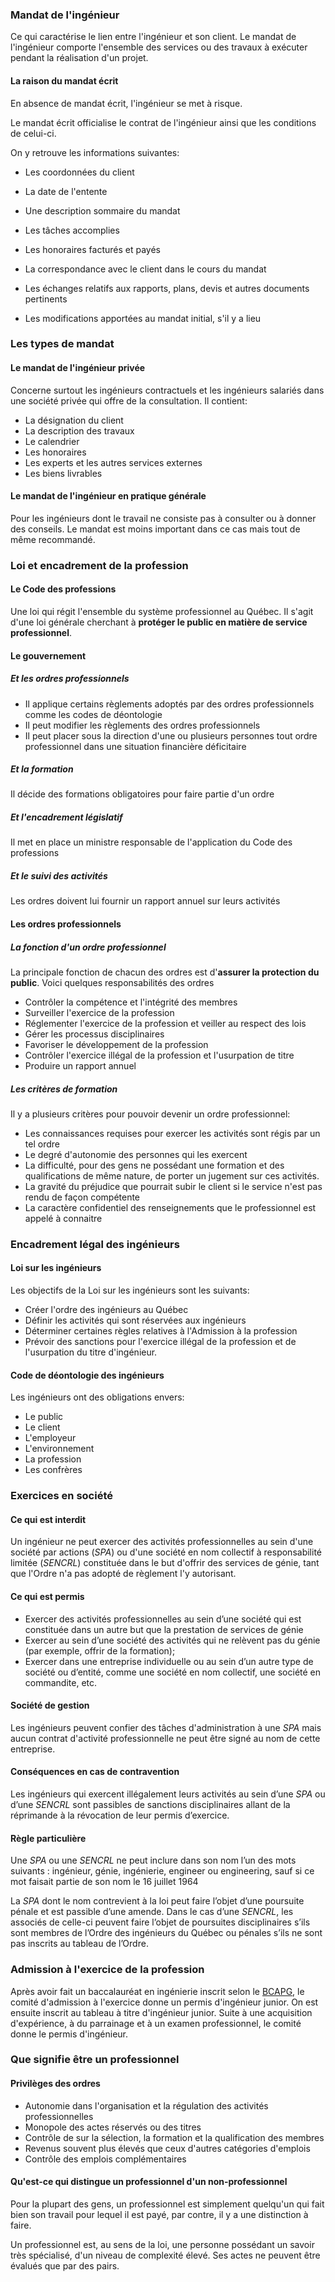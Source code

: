### Mandat de l'ingénieur
Ce qui caractérise le lien entre l'ingénieur et son client.
Le mandat de l'ingénieur comporte l'ensemble des services ou des travaux à exécuter pendant la réalisation d'un projet.

#### La raison du mandat écrit
En absence de mandat écrit, l'ingénieur se met à risque.

Le mandat écrit officialise le contrat de l'ingénieur ainsi que les conditions de celui-ci.

On y retrouve les informations suivantes:

- Les coordonnées du client

- La date de l'entente
- Une description sommaire du mandat
- Les tâches accomplies
- Les honoraires facturés et payés
- La correspondance avec le client dans le cours du mandat
- Les échanges relatifs aux rapports, plans, devis et autres documents pertinents
- Les modifications apportées au mandat initial, s'il y a lieu

### Les types de mandat
#### Le mandat de l'ingénieur privée
Concerne surtout les ingénieurs contractuels et les ingénieurs salariés dans une société privée qui offre de la consultation. Il contient:
- La désignation du client
- La description des travaux
- Le calendrier
- Les honoraires
- Les experts et les autres services externes
- Les biens livrables
#### Le mandat de l'ingénieur en pratique générale
Pour les ingénieurs dont le travail ne consiste pas à consulter ou à donner des conseils. Le mandat est moins important dans ce cas mais tout de même recommandé.

### Loi et encadrement de la profession
#### Le Code des professions
Une loi qui régit l'ensemble du système professionnel au Québec. Il s'agit d'une loi générale cherchant à **protéger le public en matière de service professionnel**.
#### Le gouvernement

##### Et les ordres professionnels
- Il applique certains règlements adoptés par des ordres professionnels comme les codes de déontologie
- Il peut modifier les règlements des ordres professionnels
- Il peut placer sous la direction d'une ou plusieurs personnes tout ordre professionnel dans une situation financière déficitaire
##### Et la formation
Il décide des formations obligatoires pour faire partie d'un ordre
##### Et l'encadrement législatif
Il met en place un ministre responsable de l'application du Code des professions
##### Et le suivi des activités
Les ordres doivent lui fournir un rapport annuel sur leurs activités

#### Les ordres professionnels
##### La fonction d'un ordre professionnel
La principale fonction de chacun des ordres est d'**assurer la protection du public**. Voici quelques responsabilités des ordres
- Contrôler la compétence et l'intégrité des membres
- Surveiller l'exercice de la profession
- Réglementer l'exercice de la profession et veiller au respect des lois
- Gérer les processus disciplinaires
- Favoriser le développement de la profession
- Contrôler l'exercice illégal de la profession et l'usurpation de titre
- Produire un rapport annuel
##### Les critères de formation
Il y a plusieurs critères pour pouvoir devenir un ordre professionnel:
- Les connaissances requises pour exercer les activités sont régis par un tel ordre
- Le degré d'autonomie des personnes qui les exercent
- La difficulté, pour des gens ne possédant une formation et des qualifications de même nature, de porter un jugement sur ces activités.
- La gravité du préjudice que pourrait subir le client si le service n'est pas rendu de façon compétente
- La caractère confidentiel des renseignements que le professionnel est appelé à connaitre

### Encadrement légal des ingénieurs
#### Loi sur les ingénieurs
Les objectifs de la Loi sur les ingénieurs sont les suivants: 
- Créer l'ordre des ingénieurs au Québec
- Définir les activités qui sont réservées aux ingénieurs
- Déterminer certaines règles relatives à l'Admission à la profession
- Prévoir des sanctions pour l'exercice illégal de la profession et de l'usurpation du titre d'ingénieur.
#### Code de déontologie des ingénieurs
Les ingénieurs ont des obligations envers:
- Le public
- Le client
- L'employeur
- L'environnement
- La profession
- Les confrères

### Exercices en société
#### Ce qui est interdit
Un ingénieur ne peut exercer des activités professionnelles au sein d'une société par actions (*SPA*) ou d'une société en nom collectif à responsabilité limitée (*SENCRL*) constituée dans le but d'offrir des services de génie, tant que l'Ordre n'a pas adopté de règlement l'y autorisant.
#### Ce qui est permis
- Exercer des activités professionnelles au sein d’une société qui est constituée dans un autre but que la prestation de services de génie
- Exercer au sein d’une société des activités qui ne relèvent pas du génie (par exemple, offrir de la formation); 
- Exercer dans une entreprise individuelle ou au sein d’un autre type de société ou d’entité, comme une société en nom collectif, une société en commandite, etc.

#### Société de gestion
Les ingénieurs peuvent confier des tâches d'administration à une *SPA*  mais aucun contrat d'activité professionnelle ne peut être signé au nom de cette entreprise.

#### Conséquences en cas de contravention
Les ingénieurs qui exercent illégalement leurs activités au sein d’une *SPA* ou d’une *SENCRL* sont passibles de sanctions disciplinaires allant de la réprimande à la révocation de leur permis d’exercice.

#### Règle particulière
Une *SPA* ou une *SENCRL* ne peut inclure dans son nom l’un des mots suivants : ingénieur, génie, ingénierie, engineer ou engineering, sauf si ce mot faisait partie de son nom le 16 juillet 1964

La *SPA* dont le nom contrevient à la loi peut faire l’objet d’une poursuite pénale et est passible d’une amende. Dans le cas d’une *SENCRL*, les associés de celle-ci peuvent faire l’objet de poursuites disciplinaires s’ils sont membres de l’Ordre des ingénieurs du Québec ou pénales s’ils ne sont pas inscrits au tableau de l’Ordre.

### Admission à l'exercice de la profession
Après avoir fait un baccalauréat en ingénierie inscrit selon le [BCAPG](Les%20qualités%20de%20l'ingénieur.md#Le%20BCAPG), le comité d'admission à l'exercice donne un permis d'ingénieur junior. On est ensuite inscrit au tableau à titre d'ingénieur junior. Suite à une acquisition d'expérience, à du parrainage et à un examen professionnel, le comité donne le permis d'ingénieur.

### Que signifie être un professionnel

#### Privilèges des ordres
- Autonomie dans l'organisation et la régulation des activités professionnelles
- Monopole des actes réservés ou des titres
- Contrôle de sur la sélection, la formation et la qualification des membres
- Revenus souvent plus élevés que ceux d'autres catégories d'emplois
- Contrôle des emplois complémentaires
#### Qu'est-ce qui distingue un professionnel d'un non-professionnel
Pour la plupart des gens, un professionnel est simplement quelqu'un qui fait bien son travail pour lequel il est payé, par contre, il y a une distinction à faire.

Un professionnel est, au sens de la loi, une personne possédant un savoir très spécialisé, d'un niveau de complexité élevé. Ses actes ne peuvent être évalués que par des pairs.